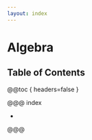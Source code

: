 ```yaml
---
layout: index
---
```

# Algebra

## Table of Contents

@@toc { headers=false }

@@@ index

- [ ](logarithms.md)

@@@
